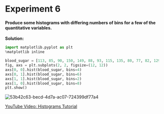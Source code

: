 # Experiment 6

#### Produce some histograms with differing numbers of bins for a few of the quantitative variables.

**Solution:**

```python
import matplotlib.pyplot as plt
%matplotlib inline

blood_sugar = [113, 85, 90, 150, 149, 88, 93, 115, 135, 80, 77, 82, 129]
fig, axs = plt.subplots(2, 2, figsize=(12, 12))
axs[0, 0].hist(blood_sugar, bins=4)
axs[0, 1].hist(blood_sugar, bins=6)
axs[1, 1].hist(blood_sugar, bins=2)
axs[1, 0].hist(blood_sugar, bins=8)
plt.show()
```
![53b42c63-becd-4d7a-ac07-724399df77a4](https://github.com/kamalnadh219/DataScience/assets/98703042/771f80c2-1be7-4faa-a28a-c698fac00e48)

<a href="https://www.youtube.com/watch?v=r75BPh1uk38">YouTube Video: Histograms Tutorial</a>

